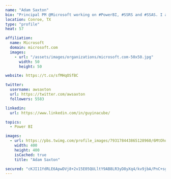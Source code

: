 ```yaml
---
name: "Adam Saxton"
bio: "Principal PM @Microsoft working on #PowerBI, #SSRS and #SSAS. I also go by @GuyInACube"
location: Conroe, TX
type: "profile"
heat: 57

affiliation:
  name: Microsoft
  domain: microsoft.com
  images:
    - url: "/assets/images/organizations/microsoft.com-50x50.jpg"
      width: 50
      height: 50

website: https://t.co/sfMHqOSfBC

twitter:
  username: awsaxton
  url: https://twitter.com/awsaxton
  followers: 5583

linkedin:
  url: https://www.linkedin.com/in/guyinacube/

topics:
  - Power BI

images:
  - url: https://pbs.twimg.com/profile_images/793178443865128960/6MtOhub__400x400.jpg
    width: 400
    height: 400
    isCached: true
    title: "Adam Saxton"

secured: "cKJI11YdRLE6ApwDVj8+2v15E05QULltY9AB8LR3yD8yXq4/kv9jbA/PnC+sgjIIBNn9IQznlLzyfS2g5K2b5NMMu5lzDfy+/9e9f/ZQSKuH2UjOhN7PIcLeAYd16fMmesAOjk5LWd2XjRQEBg5mHiLE3+0zh36cQTZMYkgPhU6dSyxgdtl4G+BhsXvsoqnQn3hgHC6GWtLLBwsS7p36bo/w7/n7aoe31IFuYZcxfixH+PW5byuiUHD6QAh2/QijBRk2VIeuhZUItXZZhGWBKdS80lQA7rTej0snEHlpfLbmAIdNY600c3YE4nQAFd1HGZ2l6fHAZyd1THDZ3ECNF86MuUvuMueIJSNgy7f9OoeHar8wwqlOkbWqpwcKxJABqFJ+SlNOrLAY1XhlMnsQIUr1t43swBei+rLFhB17Qo8=;h/yobl4bake/qFMXwRbpGA=="
---
```



